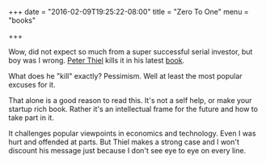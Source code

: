 +++
date = "2016-02-09T19:25:22-08:00"
title = "Zero To One"
menu = "books"

+++

Wow, did not expect so much from a super successful serial investor, but boy was I wrong.  [Peter Thiel](https://en.wikipedia.org/wiki/Peter_Thiel) kills it in his latest [book](http://www.amazon.com/Zero-One-Notes-Startups-Future/dp/0804139296).

What does he "kill" exactly?  Pessimism.  Well at least the most popular excuses for it.

That alone is a good reason to read this.  It's not a self help, or make your startup rich book.  Rather it's an intellectual frame for the future and how to take part in it.

It challenges popular viewpoints in economics and technology.  Even I was hurt and offended at parts.  But Thiel makes a strong case and I won't discount his message just because I don't see eye to eye on every line.

